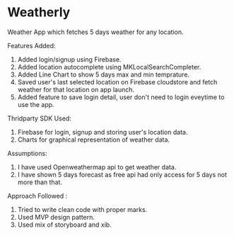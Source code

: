 # Weatherly
Weather App which fetches 5 days weather for any location.

Features Added:
1. Added login/signup using Firebase.
2. Added location autocomplete using MKLocalSearchCompleter.
3. Added Line Chart to show 5 days max and min temprature.
4. Saved user's last selected location on Firebase cloudstore and fetch weather for that location on app launch.
5. Added feature to save login detail, user don't need to login eveytime to use the app.

Thridparty SDK Used:
1. Firebase for login, signup and storing user's location data.
2. Charts for graphical representation of weather data.

Assumptions:
1. I have used Openweathermap api to get weather data.
2. I have shown 5 days forecast as free api had only access for 5 days not more than that.

Approach Followed :
1. Tried to write clean code with proper marks.
2. Used MVP design pattern.
3. Used mix of storyboard and xib.



